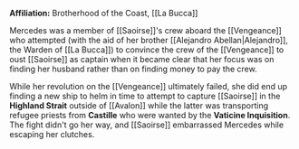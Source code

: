**Affiliation:** Brotherhood of the Coast, [[La Bucca]]

Mercedes was a member of [[Saoirse]]'s crew aboard the [[Vengeance]] who attempted (with the aid of her brother [[Alejandro Abellan|Alejandro]], the Warden of [[La Bucca]]) to convince the crew of the [[Vengeance]] to oust [[Saoirse]] as captain when it became clear that her focus was on finding her husband rather than on finding money to pay the crew.

While her revolution on the [[Vengeance]] ultimately failed, she did end up finding a new ship to helm in time to attempt to capture [[Saoirse]] in the **Highland Strait** outside of [[Avalon]] while the latter was transporting refugee priests from **Castille** who were wanted by the **Vaticine Inquisition**.  The fight didn't go her way, and [[Saoirse]] embarrassed Mercedes while escaping her clutches.